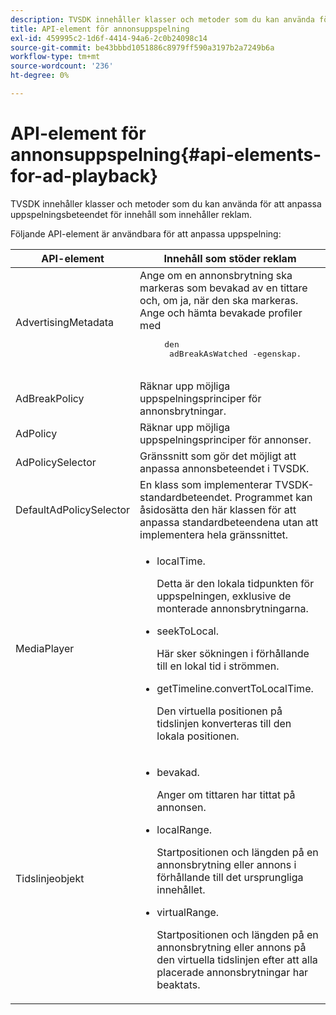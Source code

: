```yaml
---
description: TVSDK innehåller klasser och metoder som du kan använda för att anpassa uppspelningsbeteendet för innehåll som innehåller reklam.
title: API-element för annonsuppspelning
exl-id: 459995c2-1d6f-4414-94a6-2c0b24098c14
source-git-commit: be43bbbd1051886c8979ff590a3197b2a7249b6a
workflow-type: tm+mt
source-wordcount: '236'
ht-degree: 0%

---
```


# API-element för annonsuppspelning{#api-elements-for-ad-playback}

TVSDK innehåller klasser och metoder som du kan använda för att anpassa uppspelningsbeteendet för innehåll som innehåller reklam.

Följande API-element är användbara för att anpassa uppspelning:

<table id="table_B07E373B9D2B425AB36466B1D42411AD"> 
 <thead> 
  <tr> 
   <th colname="col1" class="entry"> API-element </th> 
   <th colname="col2" class="entry"> Innehåll som stöder reklam </th> 
  </tr> 
 </thead>
 <tbody> 
  <tr> 
   <td colname="col1"><span class="codeph"> AdvertisingMetadata</span> </td> 
   <td colname="col2">Ange om en annonsbrytning ska markeras som bevakad av en tittare och, om ja, när den ska markeras. Ange och hämta bevakade profiler med 
    <pre>
     den 
     <span class="codeph"> adBreakAsWatched</span> -egenskap.
    </pre> </td> 
  </tr> 
  <tr> 
   <td colname="col1"><span class="codeph"> AdBreakPolicy</span> </td> 
   <td colname="col2"> Räknar upp möjliga uppspelningsprinciper för annonsbrytningar. </td> 
  </tr> 
  <tr> 
   <td colname="col1"><span class="codeph"> AdPolicy</span> </td> 
   <td colname="col2"> Räknar upp möjliga uppspelningsprinciper för annonser. </td> 
  </tr> 
  <tr> 
   <td colname="col1"><span class="codeph"> AdPolicySelector</span> </td> 
   <td colname="col2"> Gränssnitt som gör det möjligt att anpassa annonsbeteendet i TVSDK. </td> 
  </tr> 
  <tr> 
   <td colname="col1"><span class="codeph"> DefaultAdPolicySelector</span> </td> 
   <td colname="col2"> En klass som implementerar TVSDK-standardbeteendet. Programmet kan åsidosätta den här klassen för att anpassa standardbeteendena utan att implementera hela gränssnittet. </td> 
  </tr> 
  <tr> 
   <td colname="col1"> <span class="codeph"> MediaPlayer</span> </td> 
   <td colname="col2"> 
    <ul id="ul_37700A741403448A8760FDDA68B099AA"> 
     <li id="li_B465170D449E49489C5924572BEEB4A5"><span class="codeph"> localTime</span>. <p>Detta är den lokala tidpunkten för uppspelningen, exklusive de monterade annonsbrytningarna. </p> </li> 
     <li id="li_D9D68CF428904BB2B84E1BCE828A90DC"> <span class="codeph"> seekToLocal</span>. <p>Här sker sökningen i förhållande till en lokal tid i strömmen. </p> </li> 
     <li id="li_9DBCA75537DC4824AA66B53A3FA28812"><span class="codeph"> getTimeline.convertToLocalTime</span>. <p>Den virtuella positionen på tidslinjen konverteras till den lokala positionen. </p> </li> 
    </ul> </td> 
  </tr> 
  <tr> 
   <td colname="col1"> <span class="codeph"> Tidslinjeobjekt</span> </td> 
   <td colname="col2"> 
    <ul id="ul_99AD34F823DB4F10937EE39DAD0C0B72"> 
     <li id="li_87E2DA15ECE74CFE9C9FBBE8F4B62440"><span class="codeph"> bevakad</span>. <p>Anger om tittaren har tittat på annonsen. </p> </li> 
     <li id="li_A9E5A9CF701C48BC94C93F28C114778D"><span class="codeph"> localRange</span>. <p>Startpositionen och längden på en annonsbrytning eller annons i förhållande till det ursprungliga innehållet. </p> </li> 
     <li id="li_070BDA0BF4184863AF44652BD5A0CCEC"><span class="codeph"> virtualRange</span>. <p>Startpositionen och längden på en annonsbrytning eller annons på den virtuella tidslinjen efter att alla placerade annonsbrytningar har beaktats. </p> </li> 
    </ul> </td> 
  </tr> 
 </tbody> 
</table>
